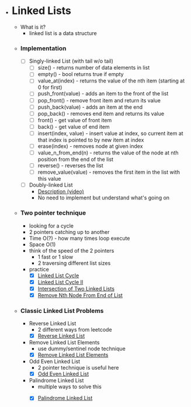 - # Linked Lists
    * What is it?
        - linked list is a data structure
    - ### Implementation
        - [ ] Singly-linked List (with tail w/o tail)
            - [ ] size() - returns number of data elements in list
            - [ ] empty() - bool returns true if empty
            - [ ] value_at(index) - returns the value of the nth item (starting at 0 for first)
            - [ ] push_front(value) - adds an item to the front of the list
            - [ ] pop_front() - remove front item and return its value
            - [ ] push_back(value) - adds an item at the end
            - [ ] pop_back() - removes end item and returns its value
            - [ ] front() - get value of front item
            - [ ] back() - get value of end item
            - [ ] insert(index, value) - insert value at index, so current item at that index is pointed to by new item at index
            - [ ] erase(index) - removes node at given index
            - [ ] value_n_from_end(n) - returns the value of the node at nth position from the end of the list
            - [ ] reverse() - reverses the list
            - [ ] remove_value(value) - removes the first item in the list with this value
        - [ ] Doubly-linked List
            - [Description (video)](https://www.coursera.org/lecture/data-structures/doubly-linked-lists-jpGKD)
            - No need to implement but understand what's going on
    - ### Two pointer technique
        * looking for a cycle
        * 2 pointers catching up to another
        * Time O(?) - how many times loop execute
        * Space O(1)
        * think of the speed of the 2 pointers
            * 1 fast or 1 slow
            * 2 traversing different list sizes
        
        - practice
            - [x] [Linked List Cycle](https://leetcode.com/explore/learn/card/linked-list/214/two-pointer-technique/1212/)
            - [x] [Linked List Cycle II](https://leetcode.com/explore/learn/card/linked-list/214/two-pointer-technique/1214/)
            - [x] [Intersection of Two Linked Lists](https://leetcode.com/explore/learn/card/linked-list/214/two-pointer-technique/1215/)
            - [x] [Remove Nth Node From End of List](https://leetcode.com/explore/learn/card/linked-list/214/two-pointer-technique/1296/)

    - ### Classic Linked List Problems
        * Reverse Linked List
            * 2 different ways from leetcode
            - [x] [Reverse Linked List](https://leetcode.com/explore/learn/card/linked-list/219/classic-problems/1205/)
        * Remove Linked List Elements
            * use dummy/sentinel node technique
            - [x] [Remove Linked List Elements](https://leetcode.com/explore/learn/card/linked-list/219/classic-problems/1207/)
        * Odd Even Linked List
            * 2 pointer technique is useful here
            - [x] [Odd Even Linked List](https://leetcode.com/explore/learn/card/linked-list/219/classic-problems/1208/)
        * Palindrome Linked List
            * multiple ways to solve this
            - [x] [Palindrome Linked List](https://leetcode.com/explore/learn/card/linked-list/219/classic-problems/1209/)

